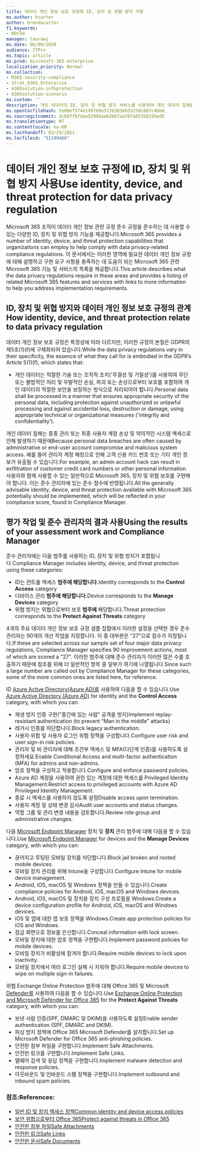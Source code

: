 ```yaml
---
title: 데이터 개인 정보 보호 규정에 ID, 장치 및 위협 방지 사용
ms.author: bcarter
author: brendacarter
f1.keywords:
- NOCSH
manager: laurawi
ms.date: 06/09/2020
audience: ITPro
ms.topic: article
ms.prod: microsoft-365-enterprise
localization_priority: Normal
ms.collection:
- M365-security-compliance
- Strat_O365_Enterprise
- m365solution-infoprotection
- m365solution-scenario
ms.custom: ''
description: 개인 데이터의 ID, 장치 및 위협 방지 서비스를 사용하여 개인 데이터 침해를 Microsoft 365.
ms.openlocfilehash: 5e08ef574e199769e572b3836b3323dc88fc4bbd
ms.sourcegitcommit: dcb97fbfdae52960ae62b6faa707a05358193ed5
ms.translationtype: MT
ms.contentlocale: ko-KR
ms.lasthandoff: 03/25/2021
ms.locfileid: "51199468"
---
```

# <a name="use-identity-device-and-threat-protection-for-data-privacy-regulation"></a><span data-ttu-id="113ae-103">데이터 개인 정보 보호 규정에 ID, 장치 및 위협 방지 사용</span><span class="sxs-lookup"><span data-stu-id="113ae-103">Use identity, device, and threat protection for data privacy regulation</span></span>

<span data-ttu-id="113ae-104">Microsoft 365 조직이 데이터 개인 정보 관련 규정 준수 규정을 준수하는 데 사용할 수 있는 다양한 ID, 장치 및 위협 방지 기능을 제공합니다.</span><span class="sxs-lookup"><span data-stu-id="113ae-104">Microsoft 365 provides a number of identity, device, and threat protection capabilities that organizations can employ to help comply with data privacy-related compliance regulations.</span></span> <span data-ttu-id="113ae-105">이 문서에서는 이러한 영역에 필요한 데이터 개인 정보 규정에 대해 설명하고 구현 요구 사항을 충족하는 데 도움이 되는 Microsoft 365 관련 Microsoft 365 기능 및 서비스의 목록을 제공합니다.</span><span class="sxs-lookup"><span data-stu-id="113ae-105">This article describes what the data privacy regulations require in these areas and provides a listing of related Microsoft 365 features and services with links to more information to help you address implementation requirements.</span></span>

## <a name="how-identity-device-and-threat-protection-relate-to-data-privacy-regulation"></a><span data-ttu-id="113ae-106">ID, 장치 및 위협 방지와 데이터 개인 정보 보호 규정의 관계</span><span class="sxs-lookup"><span data-stu-id="113ae-106">How identity, device, and threat protection relate to data privacy regulation</span></span>

<span data-ttu-id="113ae-107">데이터 개인 정보 보호 규정은 특정성에 따라 다르지만, 이러한 규정의 본질은 GDPR의 제5조(1)(f)에 구체화되어 있습니다.</span><span class="sxs-lookup"><span data-stu-id="113ae-107">While the data privacy regulations vary in their specificity, the essence of what they call for is embodied in the GDPR’s Article 5(1)(f), which states that:</span></span>

- <span data-ttu-id="113ae-108">개인 데이터는 적절한 기술 또는 조직적 조치('무결성 및 기밀성')를 사용하여 무단 또는 불법적인 처리 및 우발적인 손실, 파괴 또는 손상으로부터 보호를 포함하여 개인 데이터의 적절한 보안을 보장하는 방식으로 처리되어야 합니다.</span><span class="sxs-lookup"><span data-stu-id="113ae-108">Personal data shall be processed in a manner that ensures appropriate security of the personal data, including protection against unauthorized or unlawful processing and against accidental loss, destruction or damage, using appropriate technical or organizational measures ('integrity and confidentiality').</span></span>

<span data-ttu-id="113ae-109">개인 데이터 침해는 종종 관리 또는 최종 사용자 계정 손상 및 악의적인 시스템 액세스로 인해 발생하기 때문에</span><span class="sxs-lookup"><span data-stu-id="113ae-109">Because personal data breaches are often caused by administrative or end-user account compromise and malicious system access.</span></span> <span data-ttu-id="113ae-110">예를 들어 관리자 계정 해킹으로 인해 고객 신용 카드 번호 또는 기타 개인 정보가 유출될 수 있습니다.</span><span class="sxs-lookup"><span data-stu-id="113ae-110">For example, an admin account hack can result in exfiltration of customer credit card numbers or other personal information.</span></span> <span data-ttu-id="113ae-111">사용자와 함께 사용할 수 있는 일반적으로 Microsoft 365, 장치 및 위협 보호를 구현해야 합니다. 이는 준수 관리자에 있는 준수 점수에 반영됩니다.</span><span class="sxs-lookup"><span data-stu-id="113ae-111">All the generally advisable identity, device, and threat protection available with Microsoft 365 potentially should be implemented, which will be reflected in your compliance score, found in Compliance Manager.</span></span>

## <a name="using-the-results-of-your-assessment-work-and-compliance-manager"></a><span data-ttu-id="113ae-112">평가 작업 및 준수 관리자의 결과 사용</span><span class="sxs-lookup"><span data-stu-id="113ae-112">Using the results of your assessment work and Compliance Manager</span></span>

<span data-ttu-id="113ae-113">준수 관리자에는 다음 범주를 사용하는 ID, 장치 및 위협 방지가 포함됩니다.</span><span class="sxs-lookup"><span data-stu-id="113ae-113">Compliance Manager includes identity, device, and threat protection using these categories:</span></span>

- <span data-ttu-id="113ae-114">ID는 컨트롤 액세스 **범주에 해당합니다.**</span><span class="sxs-lookup"><span data-stu-id="113ae-114">Identity corresponds to the **Control Access** category</span></span>
- <span data-ttu-id="113ae-115">디바이스 관리 **범주에 해당합니다.**</span><span class="sxs-lookup"><span data-stu-id="113ae-115">Device corresponds to the **Manage Devices** category</span></span>
- <span data-ttu-id="113ae-116">위협 방지는 위협으로부터 보호 **범주에** 해당합니다.</span><span class="sxs-lookup"><span data-stu-id="113ae-116">Threat protection corresponds to the **Protect Against Threats** category</span></span>
 
<span data-ttu-id="113ae-117">4개의 주요 데이터 개인 정보 보호 규정 샘플 집합에서 이러한 설정을 선택한 경우 준수 관리자는 90개의 개선 작업을 지정합니다. 이 중 대부분은 "27"으로 점수가 지정됩니다.</span><span class="sxs-lookup"><span data-stu-id="113ae-117">If these are selected across our sample set of four major data privacy regulations, Compliance Manager specifies 90 improvement actions, most of which are scored a "27".</span></span> <span data-ttu-id="113ae-118">이러한 범주에 대해 준수 관리자가 이러한 많은 수를 호출하기 때문에 참조를 위해 더 일반적인 항목 중 일부가 여기에 나열됩니다.</span><span class="sxs-lookup"><span data-stu-id="113ae-118">Since such a large number are called out by Compliance Manager for these categories, some of the more common ones are listed here, for reference.</span></span>

<span data-ttu-id="113ae-119">ID [Azure Active Directory(Azure AD)를](https://azure.microsoft.com/services/active-directory/) 사용하여  다음을 할 수 있습니다.</span><span class="sxs-lookup"><span data-stu-id="113ae-119">Use [Azure Active Directory (Azure AD)](https://azure.microsoft.com/services/active-directory/) for identity and the **Control Access** category, with which you can:</span></span>

- <span data-ttu-id="113ae-120">재생 방지 인증 구현("중간에 있는 사람" 공격을 방지)</span><span class="sxs-lookup"><span data-stu-id="113ae-120">Implement replay-resistant authentication (to prevent “Man in the middle” attacks)</span></span>
- <span data-ttu-id="113ae-121">레거시 인증을 차단합니다.</span><span class="sxs-lookup"><span data-stu-id="113ae-121">Block legacy authentication.</span></span>
- <span data-ttu-id="113ae-122">사용자 위험 및 사용자 로그인 위험 정책을 구성합니다.</span><span class="sxs-lookup"><span data-stu-id="113ae-122">Configure user risk and user sign-in risk policies.</span></span>
- <span data-ttu-id="113ae-123">관리자 및 비 관리자에 대해 조건부 액세스 및 MFA(다단계 인증)를 사용하도록 설정하세요.</span><span class="sxs-lookup"><span data-stu-id="113ae-123">Enable Conditional Access and multi-factor authentication (MFA) for admins and non-admins.</span></span>
- <span data-ttu-id="113ae-124">암호 정책을 구성하고 적용합니다.</span><span class="sxs-lookup"><span data-stu-id="113ae-124">Configure and enforce password policies.</span></span>
- <span data-ttu-id="113ae-125">Azure AD 계정을 사용하여 권한 있는 계정에 대한 액세스를 Privileged Identity Management.</span><span class="sxs-lookup"><span data-stu-id="113ae-125">Restrict access to privileged accounts with Azure AD Privileged Identity Management.</span></span>
- <span data-ttu-id="113ae-126">종료 시 액세스를 사용하지 않도록 설정</span><span class="sxs-lookup"><span data-stu-id="113ae-126">Disable access upon termination.</span></span>
- <span data-ttu-id="113ae-127">사용자 계정 및 상태 변경 감사</span><span class="sxs-lookup"><span data-stu-id="113ae-127">Audit user accounts and status changes.</span></span>
- <span data-ttu-id="113ae-128">역할 그룹 및 관리 변경 내용을 검토합니다.</span><span class="sxs-lookup"><span data-stu-id="113ae-128">Review role group and administrative changes.</span></span>

<span data-ttu-id="113ae-129">다음 [Microsoft Endpoint Manager](https://www.microsoft.com/microsoft-365/microsoft-endpoint-manager) 장치 및 **장치** 관리 범주에 대해 다음을 할 수 있습니다.</span><span class="sxs-lookup"><span data-stu-id="113ae-129">Use [Microsoft Endpoint Manager](https://www.microsoft.com/microsoft-365/microsoft-endpoint-manager) for devices and the **Manage Devices** category, with which you can:</span></span>

- <span data-ttu-id="113ae-130">끊어지고 루팅된 모바일 장치를 차단합니다.</span><span class="sxs-lookup"><span data-stu-id="113ae-130">Block jail broken and rooted mobile devices.</span></span>
- <span data-ttu-id="113ae-131">모바일 장치 관리를 위해 Intune을 구성합니다.</span><span class="sxs-lookup"><span data-stu-id="113ae-131">Configure Intune for mobile device management.</span></span>
- <span data-ttu-id="113ae-132">Android, iOS, macOS 및 Windows 정책을 만들 수 있습니다.</span><span class="sxs-lookup"><span data-stu-id="113ae-132">Create compliance policies for Android, iOS, macOS and Windows devices.</span></span>
- <span data-ttu-id="113ae-133">Android, iOS, macOS 및 장치용 장치 구성 프로필을 Windows.</span><span class="sxs-lookup"><span data-stu-id="113ae-133">Create a device configuration profile for Android, iOS, macOS and Windows devices.</span></span>
- <span data-ttu-id="113ae-134">iOS 및 앱에 대한 앱 보호 정책을 Windows.</span><span class="sxs-lookup"><span data-stu-id="113ae-134">Create app protection policies for iOS and Windows.</span></span>
- <span data-ttu-id="113ae-135">잠금 화면으로 정보를 은신합니다.</span><span class="sxs-lookup"><span data-stu-id="113ae-135">Conceal information with lock screen.</span></span>
- <span data-ttu-id="113ae-136">모바일 장치에 대한 암호 정책을 구현합니다.</span><span class="sxs-lookup"><span data-stu-id="113ae-136">Implement password policies for mobile devices.</span></span>
- <span data-ttu-id="113ae-137">모바일 장치가 비활성에 잠겨야 합니다.</span><span class="sxs-lookup"><span data-stu-id="113ae-137">Require mobile devices to lock upon inactivity.</span></span>
- <span data-ttu-id="113ae-138">모바일 장치에서 여러 로그인 실패 시 지워야 합니다.</span><span class="sxs-lookup"><span data-stu-id="113ae-138">Require mobile devices to wipe on multiple sign-in failures.</span></span>

<span data-ttu-id="113ae-139">위협 Exchange Online Protection 범주에 대해 Office 365 및 Microsoft  [Defender를](../security/office-365-security/defender-for-office-365.md) 사용하여 다음을 할 수 있습니다.</span><span class="sxs-lookup"><span data-stu-id="113ae-139">Use [Exchange Online Protection and Microsoft Defender for Office 365](../security/office-365-security/defender-for-office-365.md) for the **Protect Against Threats** category, with which you can:</span></span>

- <span data-ttu-id="113ae-140">보낸 사람 인증(SPF, DMARC 및 DKIM)을 사용하도록 설정</span><span class="sxs-lookup"><span data-stu-id="113ae-140">Enable sender authentication (SPF, DMARC and DKIM).</span></span>
- <span data-ttu-id="113ae-141">피싱 방지 정책에 Office 365 Microsoft Defender를 설치합니다.</span><span class="sxs-lookup"><span data-stu-id="113ae-141">Set up Microsoft Defender for Office 365 anti-phishing policies.</span></span>
- <span data-ttu-id="113ae-142">안전한 첨부 파일을 구현합니다.</span><span class="sxs-lookup"><span data-stu-id="113ae-142">Implement Safe Attachments.</span></span>
- <span data-ttu-id="113ae-143">안전한 링크를 구현합니다.</span><span class="sxs-lookup"><span data-stu-id="113ae-143">Implement Safe Links.</span></span>
- <span data-ttu-id="113ae-144">맬웨어 검색 및 응답 정책을 구현합니다.</span><span class="sxs-lookup"><span data-stu-id="113ae-144">Implement malware detection and response policies.</span></span>
- <span data-ttu-id="113ae-145">아웃바운드 및 인바운드 스팸 정책을 구현합니다.</span><span class="sxs-lookup"><span data-stu-id="113ae-145">Implement outbound and inbound spam policies.</span></span>

### <a name="references"></a><span data-ttu-id="113ae-146">참조:</span><span class="sxs-lookup"><span data-stu-id="113ae-146">References:</span></span>

- [<span data-ttu-id="113ae-147">일반 ID 및 장치 액세스 정책</span><span class="sxs-lookup"><span data-stu-id="113ae-147">Common identity and device access policies</span></span>](../security/office-365-security/identity-access-policies.md)
- [<span data-ttu-id="113ae-148">보안 위협으로부터 Office 365</span><span class="sxs-lookup"><span data-stu-id="113ae-148">Protect against threats in Office 365</span></span>](https://support.office.com/article/protect-against-threats-in-office-365-b10023f6-f30f-45d3-b3ad-b71aa4aa0d58)
- [<span data-ttu-id="113ae-149">안전한 첨부 파일</span><span class="sxs-lookup"><span data-stu-id="113ae-149">Safe Attachments</span></span>](../security/office-365-security/safe-attachments.md)
- [<span data-ttu-id="113ae-150">안전한 링크</span><span class="sxs-lookup"><span data-stu-id="113ae-150">Safe Links</span></span>](../security/office-365-security/safe-links.md)
- [<span data-ttu-id="113ae-151">안전한 문서</span><span class="sxs-lookup"><span data-stu-id="113ae-151">Safe Documents</span></span>](../security/office-365-security/safe-docs.md)
